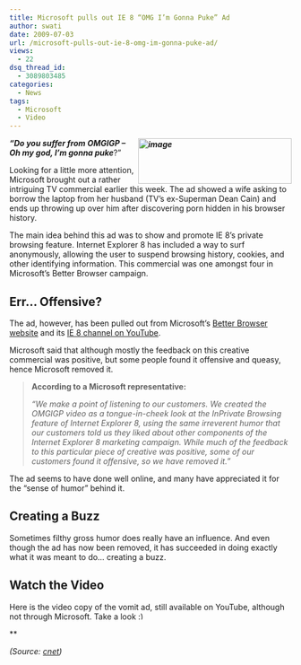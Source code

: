 ```yaml
---
title: Microsoft pulls out IE 8 “OMG I’m Gonna Puke” Ad
author: swati
date: 2009-07-03
url: /microsoft-pulls-out-ie-8-omg-im-gonna-puke-ad/
views:
  - 22
dsq_thread_id:
  - 3089803485
categories:
  - News
tags:
  - Microsoft
  - Video
---
```

***<img class="alignright wp-image-52876" style="border: 0pt none;margin-left: 0px;margin-right: 0px" src="http://cdn.devilsworkshop.org/files/2009/07/image8.png" border="0" alt="image" width="274" height="81" align="right" /> &#8220;Do you suffer from OMGIGP &#8211; Oh my god, I&#8217;m gonna puke***?&#8221;

Looking for a little more attention, Microsoft brought out a rather intriguing TV commercial earlier this week. The ad showed a wife asking to borrow the laptop from her husband (TV&#8217;s ex-Superman Dean Cain) and ends up throwing up over him after discovering porn hidden in his browser history.

The main idea behind this ad was to show and promote IE 8&#8217;s private browsing feature. Internet Explorer 8 has included a way to surf anonymously, allowing the user to suspend browsing history, cookies, and other identifying information. This commercial was one amongst four in Microsoft&#8217;s Better Browser campaign.

## Err… Offensive?

The ad, however, has been pulled out from Microsoft&#8217;s <a href="http://www.browserforthebetter.com/" onclick="_gaq.push(['_trackEvent', 'outbound-article', 'http://www.browserforthebetter.com/', 'Better Browser website']);" >Better Browser website</a> and its <a href="http://www.youtube.com/user/ie8videos" onclick="_gaq.push(['_trackEvent', 'outbound-article', 'http://www.youtube.com/user/ie8videos', 'IE 8 channel on YouTube']);" >IE 8 channel on YouTube</a>.

Microsoft said that although mostly the feedback on this creative commercial was positive, but some people found it offensive and queasy, hence Microsoft removed it.

> **According to a Microsoft representative:**
> 
> *&#8220;We make a point of listening to our customers. We created the OMGIGP video as a tongue-in-cheek look at the InPrivate Browsing feature of Internet Explorer 8, using the same irreverent humor that our customers told us they liked about other components of the Internet Explorer 8 marketing campaign. While much of the feedback to this particular piece of creative was positive, some of our customers found it offensive, so we have removed it.&#8221;*

The ad seems to have done well online, and many have appreciated it for the “sense of humor” behind it.

## Creating a Buzz

Sometimes filthy gross humor does really have an influence. And even though the ad has now been removed, it has succeeded in doing exactly what it was meant to do… creating a buzz.

## Watch the Video

Here is the video copy of the vomit ad, still available on YouTube, although not through Microsoft. Take a look <img src="http://devilsworkshop.org/wp-includes/images/smilies/simple-smile.png" alt=":)" class="wp-smiley" style="height: 1em; max-height: 1em;" />

**

*(Source: *<a href="http://news.cnet.com/8301-17852_3-10278063-71.html" onclick="_gaq.push(['_trackEvent', 'outbound-article', 'http://news.cnet.com/8301-17852_3-10278063-71.html', 'cnet']);" ><em>cnet</em></a>*)*

